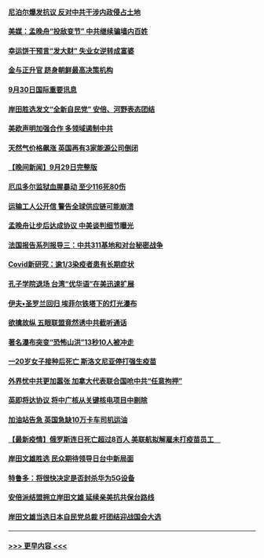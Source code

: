 #### [尼泊尔爆发抗议 反对中共干涉内政侵占土地](../pages/prog202/a103230758.md?t=09302050) 
#### [美媒：孟晚舟“投敌变节” 中共继续骗墙内百姓](../pages/prog202/a103230693.md?t=09302050) 
#### [幸运饼干预言“发大财” 失业女逆转成富婆](../pages/prog202/a103230651.md?t=09302050) 
#### [金与正升官 跻身朝鲜最高决策机构](../pages/prog202/a103230655.md?t=09302050) 
#### [9月30日国际重要讯息](../pages/prog202/a103230663.md?t=09302050) 
#### [岸田胜选发文“全新自民党” 安倍、河野表态团结](../pages/prog202/a103230657.md?t=09302050) 
#### [美欧声明加强合作 多领域遏制中共](../pages/prog202/a103230649.md?t=09302050) 
#### [天然气价格飙涨 英国再有3家能源公司倒闭](../pages/prog202/a103230600.md?t=09302050) 
#### [【晚间新闻】9月29日完整版](../pages/prog202/a103230425.md?t=09302050) 
#### [厄瓜多尔监狱血腥暴动 至少116死80伤](../pages/prog202/a103230497.md?t=09302050) 
#### [运输工人公开信 警告全球供应链可能崩溃](../pages/prog202/a103230246.md?t=09302050) 
#### [孟晚舟让步后达成协议 中美谈判细节曝光](../pages/prog202/a103229684.md?t=09302050) 
#### [法国报告系列报导三：中共311基地和对台秘密战争](../pages/prog202/a103230283.md?t=09302050) 
#### [Covid新研究：逾1/3染疫者患有长期症状](../pages/prog202/a103230201.md?t=09302050) 
#### [孔子学院退场 台湾“优华语”在美迅速扩展](../pages/prog202/a103230271.md?t=09302050) 
#### [伊夫•圣罗兰回归 埃菲尔铁塔下的灯光瀑布](../pages/prog202/a103230248.md?t=09302050) 
#### [欲擒故纵 五眼联盟竟然诱中共截听通话](../pages/prog202/a103230250.md?t=09302050) 
#### [著名瀑布突变“恐怖山洪”13秒10人被冲走](../pages/prog202/a103230252.md?t=09302050) 
#### [一20岁女子接种后死亡 斯洛文尼亚停打强生疫苗](../pages/prog202/a103230130.md?t=09302050) 
#### [外界忧中共更加嚣张  加拿大代表联合国呛中共“任意拘押”](../pages/prog202/a103230189.md?t=09302050) 
#### [英即将达协议 将中广核从关键核电项目中剔除](../pages/prog202/a103229981.md?t=09302050) 
#### [加油站告急 英国急缺10万卡车司机运油](../pages/prog202/a103230023.md?t=09302050) 
#### [【最新疫情】俄罗斯连日死亡超过8百人 美联航拟解雇未打疫苗员工　](../pages/prog202/a103230003.md?t=09302050) 
#### [岸田文雄胜选 民众期待领导日台中新局面](../pages/prog202/a103229961.md?t=09302050) 
#### [特鲁多：将很快决定是否封杀华为5G设备](../pages/prog202/a103229957.md?t=09302050) 
#### [安倍派结盟拥立岸田文雄 延续亲美抗共保台路线](../pages/prog202/a103229955.md?t=09302050) 
#### [岸田文雄当选日本自民党总裁 吁团结迎战国会大选](../pages/prog202/a103229953.md?t=09302050) 

----
#### [ >>> 更早内容 <<< ](../indexes/prog202-earlier.md)
